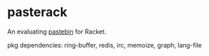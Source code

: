 pasterack
=========

An evaluating [pastebin](http://www.pasterack.org) for Racket.

pkg dependencies: ring-buffer, redis, irc, memoize, graph, lang-file
